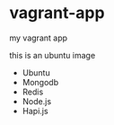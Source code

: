 vagrant-app
===========

my vagrant app


this is an ubuntu image

- Ubuntu
- Mongodb
- Redis
- Node.js
- Hapi.js

